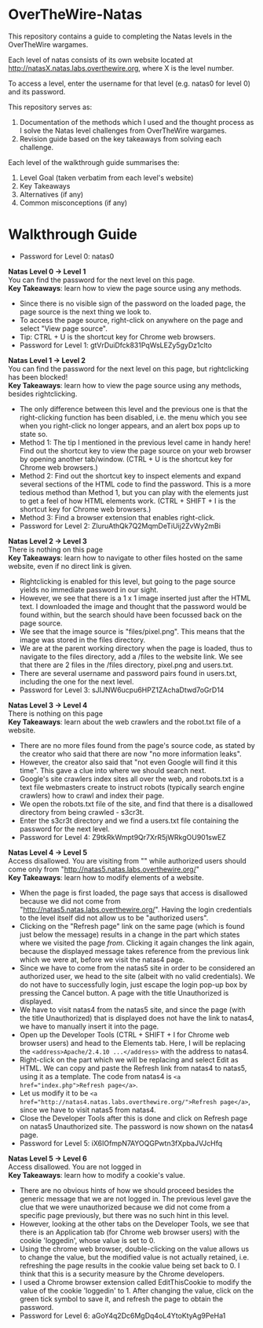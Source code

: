 # OverTheWire-Natas
This repository contains a guide to completing the Natas levels in the OverTheWire wargames.  

Each level of natas consists of its own website located at http://natasX.natas.labs.overthewire.org, where X is the level number.  

To access a level, enter the username for that level (e.g. natas0 for level 0) and its password.

This repository serves as:
1) Documentation of the methods which I used and the thought process as I solve the Natas level challenges from OverTheWire wargames.
2) Revision guide based on the key takeaways from solving each challenge.

Each level of the walkthrough guide summarises the:
1) Level Goal (taken verbatim from each level's website)
2) Key Takeaways
3) Alternatives (if any)
4) Common misconceptions (if any)

# Walkthrough Guide
* Password for Level 0: natas0  

**Natas Level 0 → Level 1**  
You can find the password for the next level on this page.  
**Key Takeaways**: learn how to view the page source using any methods.
* Since there is no visible sign of the password on the loaded page, the page source is the next thing we look to.
* To access the page source, right-click on anywhere on the page and select "View page source".
* Tip: CTRL + U is the shortcut key for Chrome web browsers.
* Password for Level 1: gtVrDuiDfck831PqWsLEZy5gyDz1clto

**Natas Level 1 → Level 2**  
You can find the password for the next level on this page, but rightclicking has been blocked!  
**Key Takeaways**: learn how to view the page source using any methods, besides rightclicking.
* The only difference between this level and the previous one is that the right-clicking function has been disabled, i.e. the menu which you see when you right-click no longer appears, and an alert box pops up to state so.
* Method 1: The tip I mentioned in the previous level came in handy here! Find out the shortcut key to view the page source on your web browser by opening another tab/window. (CTRL + U is the shortcut key for Chrome web browsers.)
* Method 2: Find out the shortcut key to inspect elements and expand several sections of the HTML code to find the password. This is a more tedious method than Method 1, but you can play with the elements just to get a feel of how HTML elements work. (CTRL + SHIFT + I is the shortcut key for Chrome web browsers.)
* Method 3: Find a browser extension that enables right-click.
* Password for Level 2: ZluruAthQk7Q2MqmDeTiUij2ZvWy2mBi

**Natas Level 2 → Level 3**  
There is nothing on this page  
**Key Takeaways**: learn how to navigate to other files hosted on the same website, even if no direct link is given.
* Rightclicking is enabled for this level, but going to the page source yields no immediate password in our sight.
* However, we see that there is a 1 x 1 image inserted just after the HTML text. I downloaded the image and thought that the password would be found within, but the search should have been focussed back on the page source.
* We see that the image source is "files/pixel.png". This means that the image was stored in the files directory.
* We are at the parent working directory when the page is loaded, thus to navigate to the files directory, add a /files to the website link. We see that there are 2 files in the /files directory, pixel.png and users.txt.
* There are several username and password pairs found in users.txt, including the one for the next level.
* Password for Level 3: sJIJNW6ucpu6HPZ1ZAchaDtwd7oGrD14

**Natas Level 3 → Level 4**  
There is nothing on this page  
**Key Takeaways**: learn about the web crawlers and the robot.txt file of a website.
* There are no more files found from the page's source code, as stated by the creator who said that there are now "no more information leaks".
* However, the creator also said that "not even Google will find it this time". This gave a clue into where we should search next.
* Google's site crawlers index sites all over the web, and robots.txt is a text file webmasters create to instruct robots (typically search engine crawlers) how to crawl and index their page.
* We open the robots.txt file of the site, and find that there is a disallowed directory from being crawled - s3cr3t.
* Enter the s3cr3t directory and we find a users.txt file containing the password for the next level.
* Password for Level 4: Z9tkRkWmpt9Qr7XrR5jWRkgOU901swEZ

**Natas Level 4 → Level 5**  
Access disallowed. You are visiting from "" while authorized users should come only from "http://natas5.natas.labs.overthewire.org/"  
**Key Takeaways**: learn how to modify elements of a website.
* When the page is first loaded, the page says that access is disallowed because we did not come from "http://natas5.natas.labs.overthewire.org/". Having the login credentials to the level itself did not allow us to be "authorized users".
* Clicking on the "Refresh page" link on the same page (which is found just below the message) results in a change in the part which states where we visited the page *from*. Clicking it again changes the link again, because the displayed message takes reference from the previous link which we were at, before we visit the natas4 page.
* Since we have to come from the natas5 site in order to be considered an authorized user, we head to the site (albeit with no valid credentials). We do not have to successfully login, just escape the login pop-up box by pressing the Cancel button. A page with the title Unauthorized is displayed.
* We have to visit natas4 from the natas5 site, and since the page (with the title Unauthorized) that is displayed does not have the link to natas4, we have to manually insert it into the page.
* Open up the Developer Tools (CTRL + SHIFT + I for Chrome web browser users) and head to the Elements tab. Here, I will be replacing the `<address>Apache/2.4.10 ...</address>` with the address to natas4.
* Right-click on the part which we will be replacing and select Edit as HTML. We can copy and paste the Refresh link from natas4 to natas5, using it as a template. The code from natas4 is `<a href="index.php">Refresh page</a>`.
* Let us modify it to be `<a href="http://natas4.natas.labs.overthewire.org/">Refresh page</a>`, since we have to visit natas5 from natas4.
* Close the Developer Tools after this is done and click on Refresh page on natas5 Unauthorized site. The password is now shown on the natas4 page.
* Password for Level 5: iX6IOfmpN7AYOQGPwtn3fXpbaJVJcHfq

**Natas Level 5 → Level 6**  
Access disallowed. You are not logged in  
**Key Takeaways**: learn how to modify a cookie's value.
* There are no obvious hints of how we should proceed besides the generic message that we are not logged in. The previous level gave the clue that we were unauthorized because we did not come from a specific page previously, but there was no such hint in this level.
* However, looking at the other tabs on the Developer Tools, we see that there is an Application tab (for Chrome web browser users) with the cookie 'loggedin', whose value is set to 0.
* Using the chrome web browser, double-clicking on the value allows us to change the value, but the modified value is not actually retained, i.e. refreshing the page results in the cookie value being set back to 0. I think that this is a security measure by the Chrome developers.
* I used a Chrome browser extension called EditThisCookie to modify the value of the cookie 'loggedin' to 1. After changing the value, click on the green tick symbol to save it, and refresh the page to obtain the password.
* Password for Level 6: aGoY4q2Dc6MgDq4oL4YtoKtyAg9PeHa1
